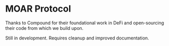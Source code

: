 # MOAR Protocol

Thanks to Compound for their foundational work in DeFi and open-sourcing their code from which we build upon.

Still in development. Requires cleanup and improved documentation.